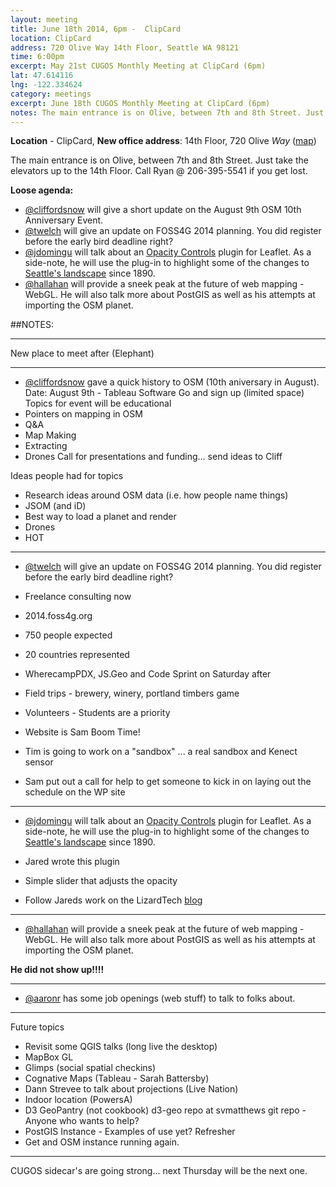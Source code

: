```yaml
---
layout: meeting
title: June 18th 2014, 6pm -  ClipCard
location: ClipCard
address: 720 Olive Way 14th Floor, Seattle WA 98121
time: 6:00pm
excerpt: May 21st CUGOS Monthly Meeting at ClipCard (6pm)
lat: 47.614116
lng: -122.334624
category: meetings
excerpt: June 18th CUGOS Monthly Meeting at ClipCard (6pm)
notes: The main entrance is on Olive, between 7th and 8th Street. Just take the elevators up to the 14th Floor. Call 206-595-2567 or 206-395-5541 if you get lost.
---
```


**Location** -  ClipCard, **New office address**: 14th Floor, 720 Olive *Way*  ([map](http://www.openstreetmap.org/?mlat=47.6141&mlon=-122.3349#map=16/47.6141/-122.3349)) 

The main entrance is on Olive, between 7th and 8th Street. Just take the elevators up to the 14th Floor. Call Ryan 
@ 206-395-5541 if you get lost.

__Loose agenda:__

- [@cliffordsnow](https://github.com/cliffordsnow) will give a short update on the August 9th OSM 10th Anniversary Event.
- [@twelch](https://github.com/twelch) will give an update on FOSS4G 2014 planning.  You did register before the early bird deadline right?
- [@jdomingu](https://github.com/jdomingu) will talk about an [Opacity Controls](https://github.com/lizardtechblog/Leaflet.OpacityControls) plugin for Leaflet. As a side-note, he will use the plug-in to highlight some of the changes to [Seattle's landscape](http://lizardtechblog.github.io/Leaflet.OpacityControls/) since 1890.
- [@hallahan](https://github.com/hallahan) will provide a sneek peak at the future of web mapping - WebGL. He will also talk more about PostGIS as well as his attempts at importing the OSM planet.

##NOTES:

---

New place to meet after (Elephant)

---

- [@cliffordsnow](https://github.com/cliffordsnow) gave a quick history to OSM (10th aniversary in August).
Date: August 9th - Tableau Software 
Go and sign up (limited space)
Topics for event will be educational
- Pointers on mapping in OSM
- Q&A
- Map Making
- Extracting
- Drones
Call for presentations and funding... send ideas to Cliff

Ideas people had for topics
- Research ideas around OSM data (i.e. how people name things)
- JSOM (and iD)
- Best way to load a planet and render
- Drones
- HOT

---

- [@twelch](https://github.com/twelch) will give an update on FOSS4G 2014 planning.  You did register before the early bird deadline right?

- Freelance consulting now
- 2014.foss4g.org
- 750 people expected
- 20 countries represented
- WherecampPDX, JS.Geo and Code Sprint on Saturday after
- Field trips - brewery, winery, portland timbers game
- Volunteers - Students are a priority
- Website is Sam Boom Time!

- Tim is going to work on a "sandbox" ... a real sandbox and Kenect sensor
- Sam put out a call for help to get someone to kick in on laying out the schedule on the WP site

---

- [@jdomingu](https://github.com/jdomingu) will talk about an [Opacity Controls](https://github.com/lizardtechblog/Leaflet.OpacityControls) plugin for Leaflet. As a side-note, he will use the plug-in to highlight some of the changes to [Seattle's landscape](http://lizardtechblog.github.io/Leaflet.OpacityControls/) since 1890.

- Jared wrote this plugin 
- Simple slider that adjusts the opacity
- Follow Jareds work on the LizardTech [blog](http://www.lizardtech.com/blog/)

---

- [@hallahan](https://github.com/hallahan) will provide a sneek peak at the future of web mapping - WebGL. He will also talk more about PostGIS as well as his attempts at importing the OSM planet.

**He did not show up!!!!**

---

- [@aaronr](https://github.com/aaronr) has some job openings (web stuff) to talk to folks about.

---

Future topics

- Revisit some QGIS talks (long live the desktop)
- MapBox GL
- Glimps (social spatial checkins)
- Cognative Maps (Tableau - Sarah Battersby) 
- Dann Strevee to talk about projections (Live Nation)
- Indoor location (PowersA)
- D3 GeoPantry (not cookbook) d3-geo repo at svmatthews git repo - Anyone who wants to help?
- PostGIS Instance - Examples of use yet?  Refresher
- Get and OSM instance running again.

---

CUGOS sidecar's are going strong... next Thursday will be the next one.


